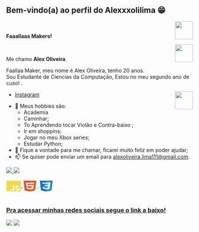 ## Bem-vindo(a) ao perfil do Alexxxolilima 😁

<a href="https://github.com/alexxxolilima e" target="_blank">
  <img align="right" src="https://cdn.iconscout.com/icon/free/png-256/github-108-438008.png" width="48px" height="48px">
</a><br />
<p align="left" > 
  <b>Faaallaaa Makers!</b>
</p>
<a href="https://www.instagram.com/_alexx_liima/" target="_blank">
  <img align="right" src="https://cdn.icon-icons.com/icons2/1211/PNG/512/1491579602-yumminkysocialmedia36_83067.png" width="48px" height="48px">
</a><br />
<p align="left" >
Me chamo <b> Alex Oliveira</b>.
</p>
<p align="left" >
Faallaa Maker, meu nome é Alex Oliveira, tenho 20 anos.<br />
Sou Estudante de Ciencias da Computação, Estou no meu segundo ano de cuso! </b>. <br/>
</p>
<a href="https://www.linkedin.com/in/alex-oliveira-a56a92289/" target="_blank">
  <img align="right" src="https://i.ibb.co/Kx2GSrT/linkedin.png" width="48px" height="48px">
</a>
<p align="left" >
<ul>
  <li><a href="https://instagram.com/_alexx_liima/">Instagram </a></li>
</ul>
</p>
  
- 👾 Meus hobbies são: 
  - Academia
  - Caminhar;
  - To Aprendendo tocar Violão e Contra-baixo ; 
  - Ir em shoppins;
  - Jogar no meu Xbox series;
  - Estudar Python;
- 💬 Fique a vontade para me chamar, ficarei muito feliz em poder ajudar;
- 📫 Se quiser pode enviar um email para alexoliveira.lima111@gmail.com.

 <div>
   <a href="https://github.com/alexxxolilima">
   <img height="180em" src="https://github-readme-stats.vercel.app/api?username=alexxxolilima&show_icons=true&theme=tokyonight&include_all_commits=true&count_private=true"/>
   <img height="180em" src="https://github-readme-stats.vercel.app/api/top-langs/?username=alexxxolilima&layout=compact&langs_count=6&theme=tokyonight"/>
</div>
    
<div style="display: inline_block"><br>
  <img align="center" alt="Js" height="30" width="40" src="https://raw.githubusercontent.com/devicons/devicon/master/icons/javascript/javascript-plain.svg">
  <img align="center" alt="HTML" height="30" width="40" src="https://raw.githubusercontent.com/devicons/devicon/master/icons/html5/html5-original.svg">
  <img align="center" alt="CSS" height="30" width="40" src="https://raw.githubusercontent.com/devicons/devicon/master/icons/css3/css3-original.svg">
</div>
 
<br>
 
### Pra acessar minhas redes sociais segue o link a baixo!
 
<div> 
  <a href="https://instagram.com/_alexx_liima" target="_blank"><img src="https://img.shields.io/badge/-Instagram-%23E4405F?style=for-the-badge&logo=instagram&logoColor=white" target="_blank"></a>
  <a href="https://www.linkedin.com/in/alex-oliveira-a56a92289" target="_blank"><img src="https://img.shields.io/badge/-LinkedIn-%230077B5?style=for-the-badge&logo=linkedin&logoColor=white" target="_blank"></a>
</div>
